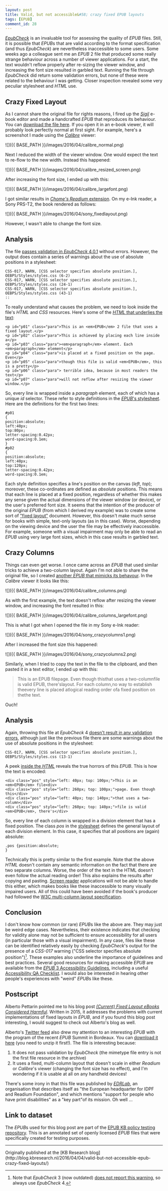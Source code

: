 ```yaml
---
layout: post
title: Valid, but not accessible&#58; crazy fixed EPUB layouts
tags: [EPUB]
comment_id: 28
---
```


[*EpubCheck*](https://github.com/IDPF/epubcheck) is an invaluable tool for assessing the quality of *EPUB* files. Still, it is possible that *EPUB*s that are valid according to the format specification (and thus *EpubCheck*) are nevertheless inaccessible to some users. Some weeks ago a colleague sent me an *EPUB* 2 file that produced some really strange behaviour across a number of viewer applications. For a start, the text wouldn't reflow properly after re-sizing the viewer window, and increasing the font size resulted in garbled text. Running the file through *EpubCheck* did return some validation errors, but none of these were related to the behaviour I was getting. Closer inspection revealed some very peculiar stylesheet and *HTML* use.

<!-- more -->

## Crazy Fixed Layout

As I cannot share the original file for rights reasons, I fired up the [*Sigil*](https://sigil-ebook.com/) e-book editor and made a handcrafted *EPUB* that reproduces its behaviour. You can [download the file here](https://github.com/KBNLresearch/epubPolicyTests/blob/master/build/epub20_crazy_fixed_layout.epub?raw=true). If you open it in an e-book viewer, it will probably look perfectly normal at first sight. For example, here's a screenshot I made using the [*Calibre*](https://calibre-ebook.com/) viewer:

![]({{ BASE_PATH }}/images/2016/04/calibre_normal.png)

Next I reduced the width of the viewer window. One would expect the text to re-flow to the new width. Instead this happened:  

![]({{ BASE_PATH }}/images/2016/04/calibre_resized_screen.png)

After increasing the font size, I ended up with this:   

![]({{ BASE_PATH }}/images/2016/04/calibre_largefont.png)

I got similar results in [*Chome's Readium* extension](https://chrome.google.com/webstore/detail/readium/fepbnnnkkadjhjahcafoaglimekefifl). On my e-Ink reader, a Sony PRS-T2, the book rendered as follows:

![]({{ BASE_PATH }}/images/2016/04/sony_fixedlayout.png)

However, I wasn't able to change the font size.

## Analysis

The file [passes validation in *EpubCheck* 4.0.1](https://github.com/KBNLresearch/epubPolicyTests/blob/master/epubcheckout/4.0.1/epub20_crazy_fixed_layout.xml) without errors. However, the output does contain a series of warnings about the use of absolute positions in a stylesheet: 

    CSS-017, WARN, [CSS selector specifies absolute position.], OEBPS/Styles/styles.css (6-2)
    CSS-017, WARN, [CSS selector specifies absolute position.], OEBPS/Styles/styles.css (24-1)
    CSS-017, WARN, [CSS selector specifies absolute position.], OEBPS/Styles/styles.css (43-1)
    ::

To really understand what causes the problem, we need to look inside the file's *HTML* and *CSS* resources. Here's some of the [*HTML* that underlies the text](https://github.com/KBNLresearch/epubPolicyTests/blob/master/content/epub20_crazy_fixed_layout/OEBPS/Text/Section0001.xhtml):

    <p id="p01" class="para">This is an <em>EPUB</em> 2 file that uses a fixed layout.</p>
    <p id="p02" class="para">This is achieved by placing each line inside a</p>
    <p id="p03" class="para"><em>paragraph</em> element. Each <em>paragraph</em> element</p>
    <p id="p04" class="para">is placed at a fixed position on the page. Even</p>
    <p id="p05" class="para">though this file is valid <em>EPUB</em>, this is a pretty</p>
    <p id="p06" class="para"> terrible idea, because in most readers the text</p>
    <p id="p07" class="para">will not reflow after resizing the viewer window.</p>

So, every line is wrapped inside a *paragraph* element, each of which has a unique *id* selector. These refer to style definitions in the [*EPUB*'s stylesheet](https://github.com/KBNLresearch/epubPolicyTests/blob/master/content/epub20_crazy_fixed_layout/OEBPS/Styles/styles.css). Here are the definitions for the first two lines:

    #p01
    {
    position:absolute;
    left:40px;
    top:80px;
    letter-spacing:0.42px;
    word-spacing:0.1em;
    }
    #p02
    {
    position:absolute;
    left:40px;
    top:120px;
    letter-spacing:0.42px;
    word-spacing:0.1em;

Each style definition specifies a line's position on the canvas (*left*, *top*); moreover, these co-ordinates are defined as *absolute* positions. This means that each line is placed at a fixed position, regardless of whether this makes any sense given the actual dimensions of the viewer window (or device), or the user's preferred font size. It seems that the intention of the producer of the original *EPUB* (from which I derived my example) was to create some sort of ["fixed layout"](http://www.idpf.org/epub/fxl/) document. However, this doesn't make much sense for books with simple, text-only layouts (as in this case). Worse, depending on the viewing device and the user the file may be effectively inaccessible. For example, someone with a visual impairment may only be able to read an *EPUB* using very large font sizes, which in this case results in garbled text. 

## Crazy Columns

Things can even get worse. I once came across an *EPUB* that used similar tricks to achieve a two-column layout. Again I'm not able to share the original file, so I created [another *EPUB* that mimicks its behavour](https://github.com/KBNLresearch/epubPolicyTests/blob/master/build/epub20_crazy_columns.epub?raw=true). In the *Calibre* viewer it looks like this:

![]({{ BASE_PATH }}/images/2016/04/calibre_columns.png)

As with the first example, the text doesn't reflow after resizing the viewer window, and increasing the font resulted in this:

![]({{ BASE_PATH }}/images/2016/04/calibre_columns_largefont.png)

This is what I got when I opened the file in my Sony e-Ink reader:

![]({{ BASE_PATH }}/images/2016/04/sony_crazycolumns1.png)

After I increased the font size this happened:

![]({{ BASE_PATH }}/images/2016/04/sony_crazycolumns2.png)

Similarly, when I tried to copy the text in the file to the clipboard, and then pasted it in a text editor, I ended up with this:

> This is an EPUB filepage. Even though thisthat uses a two-columnfile is valid EPUB, there'slayout. For each column,no way to establish theevery line is placed atlogical reading order ofa fixed position on thethe text.

Ouch!

## Analysis

Again, throwing this file at *EpubCheck* 4 [doesn't result in any validation errors](https://github.com/KBNLresearch/epubPolicyTests/blob/master/epubcheckout/4.0.1/epub20_crazy_columns.xml), although just like the previous file there are some warnings about the use of absolute positions in the stylesheet:

    CSS-017, WARN, [CSS selector specifies absolute position.], OEBPS/Styles/styles.css (13-1)

A peek [inside the *HTML*](https://github.com/KBNLresearch/epubPolicyTests/blob/master/content/epub20_crazy_columns/OEBPS/Text/Section0001.xhtml) reveals the true horrors of this *EPUB*. This is how the text is encoded:

    <div class="pos" style="left: 40px; top: 100px;">This is an <em>EPUB</em> file<div>
    <div class="pos" style="left: 260px; top: 100px;">page. Even though this</div>
    <div class="pos" style="left: 40px; top: 140px;">that uses a two-column</div>
    <div class="pos" style="left: 260px; top: 140px;">file is valid <em>EPUB</em>, there's</div>
    
So, every line of each column is wrapped in a division element that has a fixed position. The class *pos* in the [stylesheet](https://github.com/KBNLresearch/epubPolicyTests/blob/master/content/epub20_crazy_columns/OEBPS/Styles/styles.css) defines the general layout of each division element. In this case, it specifies that all positions are (again) absolute:

    .pos {position:absolute;
    } 
    
Technically this is pretty similar to the first example. Note that the above *HTML* doesn't contain any semantic information on the fact that there are two separate columns. Worse, the order of the text in the HTML doesn't even follow the actual reading order! This also explains the results after copying and pasting. [Screen reader](https://en.wikipedia.org/wiki/Screen_reader) applications will not be able to handle this either, which makes books like these inaccessible to many visually impaired users. All of this could have been avoided if the book's producer had followed the [W3C multi-column layout specification](https://www.w3.org/TR/css3-multicol/).

## Conclusion

I don't know how common (or rare) *EPUB*s like the above are. They may just be weird edge cases. Nevertheless, their existence indicates that checking for validity alone may not be sufficient to ensure accessibility for all users (in particular those with a visual impairment). In any case, files like these can be identified relatively easily by checking *EpubCheck*'s output for the presence of a *CSS-017* warning ("CSS selector specifies absolute position")[^1]. These examples also underline the importance of guidelines and best practices. Several good resources for making accessible *EPUB* are available from the [*EPUB* 3 Accessibility Guidelines](http://www.idpf.org/accessibility/guidelines/), including a useful [Accessibility QA Checklist](http://www.idpf.org/accessibility/guidelines/content/qa/qa-checklist.php). I would also be interested in hearing other people's experiences with "weird" *EPUB*s like these.

## Postscript

Alberto Pettarin pointed me to his blog post [*(Current) Fixed Layout eBooks Considered Harmful*](http://www.albertopettarin.it/blog/2015/02/21/current-fixed-layout-ebooks-considered-harmful.html). Written in 2015, it addresses the problems with current implementations of fixed layouts in *EPUB*, and if you found this blog post interesting, I would suggest to check out Alberto's blog as well. 
 
Alberto's [Twitter feed](https://twitter.com/acutebit/status/718031931221360640) also drew my attention to an interesting *EPUB* with the program of the recent *EPUB* Summit in Bordeaux. You can [download it here](http://edrlab.org/edrlab/wp-content/uploads/2016/04/EDRLabprogram_EN_HD_final.epub_.zip) (you need to unzip it first!). The file is interesting because:

1. It does not pass validation by *EpubCheck* (the mimetype file entry is not the first file resource in the archive)
2. It uses a fixed, multi-column layout that doesn't scale in either *Readium* or *Calibre*'s viewer (changing the font size has no effect), and I'm wondering if it is usable at all on any handheld devices!

There's some irony in that this file was published by [*EDRLab*](http://edrlab.org/edrlab/), an organisation that describes itself as "the European headquarter for IDPF and Readium Foundation", and which mentions "support for people who have print disabilities" as a "key part"of its mission. Oh well ...

## Link to dataset

The *EPUB*s used for this blog post are part of the [EPUB KB policy testing repository](https://github.com/KBNLresearch/epubPolicyTests). This is an annotated set of openly licensed *EPUB* files that were specifically created for testing purposes.

[^1]: Note that *EpubCheck* 3 (now outdated) [does not report this warning](https://github.com/KBNLresearch/epubPolicyTests/blob/master/epubcheckout/3.0.1/epub20_crazy_columns.xml), so always use *EpubCheck* 4.
<hr>
Originally published at the [KB Research blog](http://blog.kbresearch.nl/2016/04/04/valid-but-not-accessible-epub-crazy-fixed-layouts/)

